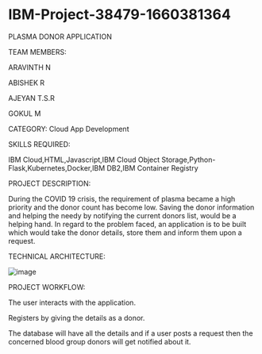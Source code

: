 # IBM-Project-38479-1660381364

PLASMA DONOR APPLICATION

TEAM MEMBERS:

ARAVINTH N

ABISHEK R

AJEYAN T.S.R

GOKUL M

CATEGORY: Cloud App Development

SKILLS REQUIRED:

IBM Cloud,HTML,Javascript,IBM Cloud Object Storage,Python-Flask,Kubernetes,Docker,IBM DB2,IBM Container Registry

PROJECT DESCRIPTION:

During the COVID 19 crisis, the requirement of plasma became a high priority and the donor count has become low. Saving the donor information and helping the needy by notifying the current donors list, would be a helping hand. In regard to the problem faced, an application is to be built which would take the donor details, store them and inform them upon a request.

TECHNICAL ARCHITECTURE:

![image](https://user-images.githubusercontent.com/113786214/201837776-a33bcd9d-ba69-42fc-b2be-249ef82313a5.png)

PROJECT WORKFLOW:
 
 The user interacts with the application.
 
 Registers by giving the details as a donor.
 
 The database will have all the details and if a user posts a request then the concerned blood group donors will get notified about it.


